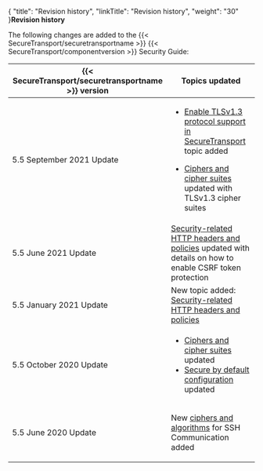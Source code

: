 {
    "title": "Revision history",
    "linkTitle": "Revision history",
    "weight": "30"
}**Revision history**

  

The following changes are added to the {{< SecureTransport/securetransportname  >}} {{< SecureTransport/componentversion  >}} Security Guide:

<table>
   <thead>
      <tr>
<th style="text-align: center;" class="HeadE-Column1-Header1">{{< SecureTransport/securetransportname  >}} version         </th>
<th class="HeadD-Column1-Header1">Topics updated         </th>
      </tr>
   </thead>
   <tbody>
      <tr>
         <td>5.5 September 2021 Update         </td>
         <td><ul>
<li><p><a href="../c_secgd_config_intro/enable-tls13" class="MCXref xref">Enable TLSv1.3 protocol support in SecureTransport</a> topic added</p></li>
<li><p><a href="" class="MCXref xref">Ciphers and cipher suites</a> updated with TLSv1.3 cipher suites</p></li>
</ul>         </td>
      </tr>
      <tr>
         <td>5.5 June 2021 Update         </td>
         <td><a href="../c_secgd_config_intro/security_policies" class="MCXref xref">Security-related HTTP headers and policies</a> updated with details on how to enable CSRF token protection         </td>
      </tr>
      <tr>
         <td>5.5 January 2021 Update         </td>
         <td>New topic added: <a href="../c_secgd_config_intro/security_policies" class="MCXref xref">Security-related HTTP headers and policies</a>         </td>
      </tr>
      <tr>
         <td>5.5 October 2020 Update         </td>
         <td><ul>
<li><a href="" class="MCXref xref">Ciphers and cipher suites</a> updated</li>
<li><a href="../c_secgd_config_intro/c_secgd_config_secbydefault" class="MCXref xref">Secure by default configuration</a> updated</li>
</ul>         </td>
      </tr>
      <tr>
         <td>5.5 June 2020 Update         </td>
         <td><p>New <a href="">ciphers and algorithms</a> for SSH Communication added</p>         </td>
      </tr>
   </tbody>
</table>
